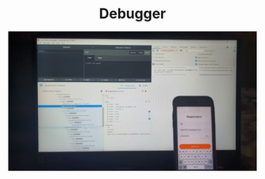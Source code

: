 <h1 align="center">Debugger</h1>

<img src="./component/img/react_debugger.jpg" alt="react debugger"/>
